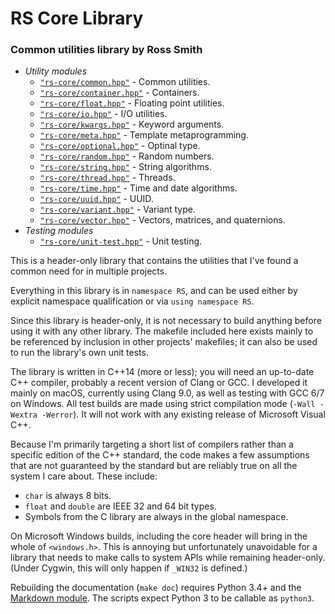# RS Core Library #

### Common utilities library by Ross Smith ###

* _Utility modules_
    * [`"rs-core/common.hpp"`](common.html) - Common utilities.
    * [`"rs-core/container.hpp"`](container.html) - Containers.
    * [`"rs-core/float.hpp"`](float.html) - Floating point utilities.
    * [`"rs-core/io.hpp"`](io.html) - I/O utilities.
    * [`"rs-core/kwargs.hpp"`](kwargs.html) - Keyword arguments.
    * [`"rs-core/meta.hpp"`](meta.html) - Template metaprogramming.
    * [`"rs-core/optional.hpp"`](optional.html) - Optinal type.
    * [`"rs-core/random.hpp"`](random.html) - Random numbers.
    * [`"rs-core/string.hpp"`](string.html) - String algorithms.
    * [`"rs-core/thread.hpp"`](thread.html) - Threads.
    * [`"rs-core/time.hpp"`](time.html) - Time and date algorithms.
    * [`"rs-core/uuid.hpp"`](uuid.html) - UUID.
    * [`"rs-core/variant.hpp"`](variant.html) - Variant type.
    * [`"rs-core/vector.hpp"`](vector.html) - Vectors, matrices, and quaternions.
* _Testing modules_
    * [`"rs-core/unit-test.hpp"`](unit-test.html) - Unit testing.

This is a header-only library that contains the utilities that I've found a
common need for in multiple projects.

Everything in this library is in `namespace RS`, and can be used either by
explicit namespace qualification or via `using namespace RS`.

Since this library is header-only, it is not necessary to build anything
before using it with any other library. The makefile included here exists
mainly to be referenced by inclusion in other projects' makefiles; it can also
be used to run the library's own unit tests.

The library is written in C++14 (more or less); you will need an up-to-date
C++ compiler, probably a recent version of Clang or GCC. I developed it mainly
on macOS, currently using Clang 9.0, as well as testing with GCC 6/7 on
Windows. All test builds are made using strict compilation mode (`-Wall
-Wextra -Werror`). It will not work with any existing release of Microsoft
Visual C++.

Because I'm primarily targeting a short list of compilers rather than a
specific edition of the C++ standard, the code makes a few assumptions that
are not guaranteed by the standard but are reliably true on all the system I
care about. These include:

* `char` is always 8 bits.
* `float` and `double` are IEEE 32 and 64 bit types.
* Symbols from the C library are always in the global namespace.

On Microsoft Windows builds, including the core header will bring in the whole
of `<windows.h>`. This is annoying but unfortunately unavoidable for a library
that needs to make calls to system APIs while remaining header-only. (Under
Cygwin, this will only happen if `_WIN32` is defined.)

Rebuilding the documentation (`make doc`) requires Python 3.4+ and the
[Markdown module](https://pypi.python.org/pypi/Markdown). The scripts expect
Python 3 to be callable as `python3`.
